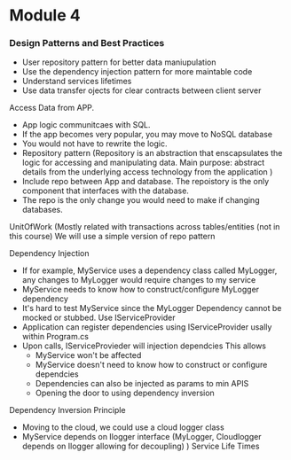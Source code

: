 # Module 4

### Design Patterns and Best Practices
- User repository pattern for better data maniupulation
- Use the dependency injection pattern for more maintable code
- Understand services lifetimes
- Use data transfer ojects for clear contracts between client server


Access Data from APP.

- App logic communitcaes with SQL.
- If the app becomes very popular, you may move to NoSQL database
- You would not have to rewrite the logic.
- Repository pattern
(Repository is an abstraction that enscapsulates the logic for accessing and manipulating data.
Main purpose: abstract details from the underlying access technology from the application )
- Include repo between App and database. The repoistory is the only component that interfaces with the database.
- The repo is the only change you would need to make if changing databases.

UnitOfWork (Mostly related with transactions across tables/entities (not in this course)
We will use a simple version of repo pattern

Dependency Injection
- If for example, MyService uses a dependency class called MyLogger, any changes to
MyLogger would require changes to my service
- MyService needs to know how to construct/configure MyLogger dependency
- It's hard to test MyService since the MyLogger Dependency cannot be mocked or stubbed.
Use IServiceProvider
- Application can register dependencies using IServiceProvider usally within Program.cs
- Upon calls, IServiceProvieder will injection dependcies
    This allows
    - MyService won't be affected
    - MyService doesn't need to know how to construct or configure dependcies
    - Dependencies can also be injected as params to min APIS
    - Opening the door to using dependency inversion

Dependency Inversion Principle
- Moving to the cloud, we could use a cloud logger class
- MyService depends on Ilogger interface (MyLogger, Cloudlogger depends on Ilogger allowing for decoupling) )
Service Life Times